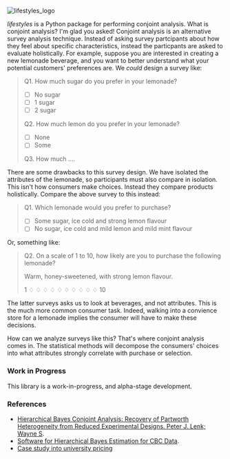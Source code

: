 ![lifestyles_logo](https://imgur.com/SjZBq1V.png) 

_lifestyles_ is a Python package for performing conjoint analysis. What is conjoint analysis? I'm glad you asked! Conjoint analysis is an alternative survey analysis technique. Instead of asking survey partcipants about how they feel about specific characteristics, instead the particpants are asked to evaluate holistically. For example, suppose you are interested in creating a new lemonade beverage, and you want to better understand what your potential customers' preferences are. We _could_ design a survey like:


> Q1. How much sugar do you prefer in your lemonade?
>  - [ ] No sugar
>  - [ ] 1 sugar
>  - [ ] 2 sugar
> 
> Q2. How much lemon do you prefer in your lemonade?
>  - [ ] None
>  - [ ] Some
> 
> Q3. How much ....
 
There are some drawbacks to this survey design. We have isolated the attributes of the lemonade, so participants must also compare in isolation. This isn't how consumers make choices. Instead they compare products holistically. Compare the above survey to this instead:

> Q1. Which lemonade would you prefer to purchase?
> - [ ] Some sugar, ice cold and strong lemon flavour
> - [ ] No sugar, ice cold and mild lemon and mild mint flavour

Or, something like:

> Q2. On a scale of 1 to 10, how likely are you to purchase the following lemonade? 
> 
> Warm, honey-sweetened, with strong lemon flavour. 
> 
> 1 ♢ ♢ ♢ ♢ ♢ ♢ ♢ ♢ ♢ ♢ 10


The latter surveys asks us to look at beverages, and not attributes. This is the much more common consumer task. Indeed, walking into a convience store for a lemonade implies the consumer will have to make these decisions. 

How can we analyze surveys like this? That's where conjoint analysis comes in. The statistical methods will decompose the consumers' choices into what attributes strongly correlate with purchase or selection.

### Work in Progress

This library is a work-in-progress, and alpha-stage development. 

### References 
 - [Hierarchical Bayes Conjoint Analysis: Recovery of Partworth Heterogeneity from Reduced Experimental Designs. Peter J. Lenk; Wayne S](http://webuser.bus.umich.edu/plenk/HB%20Conjoint%20Lenk%20DeSarbo%20Green%20Young%20MS%201996.pdf).
 - [Software for Hierarchical Bayes
Estimation for CBC Data](https://www.sawtoothsoftware.com/download/ssiweb/CBCHB_Manual.pdf).
 - [Case study into university pricing](https://conjoint.online/2017/04/20/pricing-case-study/)



